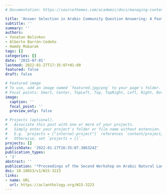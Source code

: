 ```yaml
---
# Documentation: https://sourcethemes.com/academic/docs/managing-content/

title: 'Answer Selection in Arabic Community Question Answering: A Feature-Rich Approach'
subtitle: ''
summary: ''
authors:
- Yonatan Belinkov
- Alberto Barrón-Cedeño
- Hamdy Mubarak
tags: []
categories: []
date: '2015-07-01'
lastmod: 2022-01-27T17:35:07+01:00
featured: false
draft: false

# Featured image
# To use, add an image named `featured.jpg/png` to your page's folder.
# Focal points: Smart, Center, TopLeft, Top, TopRight, Left, Right, BottomLeft, Bottom, BottomRight.
image:
  caption: ''
  focal_point: ''
  preview_only: false

# Projects (optional).
#   Associate this post with one or more of your projects.
#   Simply enter your project's folder or file name without extension.
#   E.g. `projects = ["internal-project"]` references `content/project/deep-learning/index.md`.
#   Otherwise, set `projects = []`.
projects: []
publishDate: '2022-01-27T16:35:07.386324Z'
publication_types:
- '1'
abstract: ''
publication: '*Proceedings of the Second Workshop on Arabic Natural Language Processing*'
doi: 10.18653/v1/W15-3223
links:
- name: URL
  url: https://aclanthology.org/W15-3223
---
```

